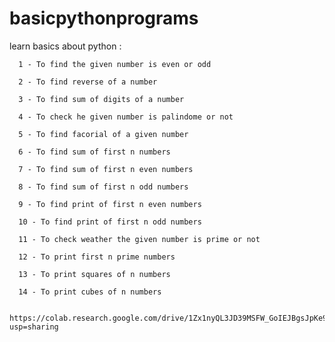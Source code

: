 # basicpythonprograms
learn basics about python :

      1 - To find the given number is even or odd

      2 - To find reverse of a number
      
      3 - To find sum of digits of a number

      4 - To check he given number is palindome or not
      
      5 - To find facorial of a given number
      
      6 - To find sum of first n numbers
      
      7 - To find sum of first n even numbers
      
      8 - To find sum of first n odd numbers
      
      9 - To find print of first n even numbers
      
      10 - To find print of first n odd numbers
      
      11 - To check weather the given number is prime or not
      
      12 - To print first n prime numbers
      
      13 - To print squares of n numbers
      
      14 - To print cubes of n numbers

      https://colab.research.google.com/drive/1Zx1nyQL3JD39MSFW_GoIEJBgsJpKe9fO?usp=sharing
